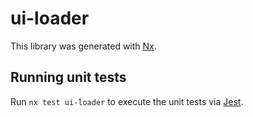 # ui-loader

This library was generated with [Nx](https://nx.dev).

## Running unit tests

Run `nx test ui-loader` to execute the unit tests via [Jest](https://jestjs.io).

